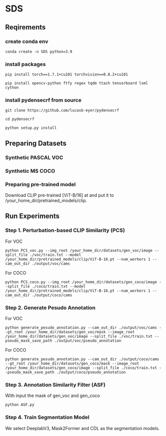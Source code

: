 # SDS
## Reqirements
### create conda env
`conda create -n SDS python=3.9`

### install packages
`pip install torch==1.7.1+cu101 torchvision==0.8.2+cu101`

`pip install opencv-python ftfy regex tqdm ttach tensorboard lxml cython`

### install pydensecrf from source
`git clone https://github.com/lucasb-eyer/pydensecrf`

`cd pydensecrf`

`python setup.py install`

## Preparing Datasets
### Synthetic PASCAL VOC
### Synthetic MS COCO
### Preparing pre-trained model
Download CLIP pre-trained [ViT-B/16] at and put it to /your_home_dir/pretrained_models/clip.

## Run Experiments
### Step 1. Perturbation-based CLIP Similarity (PCS)
For VOC

`python PCS_voc.py --img_root /your_home_dir/datasets/gen_voc/image --split_file ./voc/train.txt --model /your_home_dir/pretrained_models/clip/ViT-B-16.pt --num_workers 1 --cam_out_dir ./output/voc/cams`

For COCO

`python PCS_coco.py --img_root /your_home_dir/datasets/gen_coco/image --split_file ./coco/train.txt --model /your_home_dir/pretrained_models/clip/ViT-B-16.pt --num_workers 1 --cam_out_dir ./output/coco/cams`


### Step 2. Generate Pesudo Annotation
For VOC

`python generate_pesudo_annotation.py --cam_out_dir ./output/voc/cams --gt_root /your_home_dir/datasets/gen_voc/mask --image_root /your_home_dir/datasets/gen_voc/image --split_file ./voc/train.txt --pseudo_mask_save_path ./output/voc/pseudo_annotation`

For COCO

`python generate_pesudo_annotation.py --cam_out_dir ./output/coco/cams --gt_root /your_home_dir/datasets/gen_coco/mask --image_root /your_home_dir/datasets/gen_coco/image --split_file ./coco/train.txt --pseudo_mask_save_path ./output/coco/pseudo_annotation`

### Step 3. Annotation Similarity Filter (ASF)
With input the mask of gen_voc and gen_coco

`python ASF.py`


### Step 4. Train Segmentation Model
We select DeeplabV3, Mask2Former and CDL as the segmentation models.
